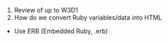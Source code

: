 1. Review of up to W3D1
2. How do we convert Ruby variables/data into HTML
  - Use ERB (Embedded Ruby, .erb)